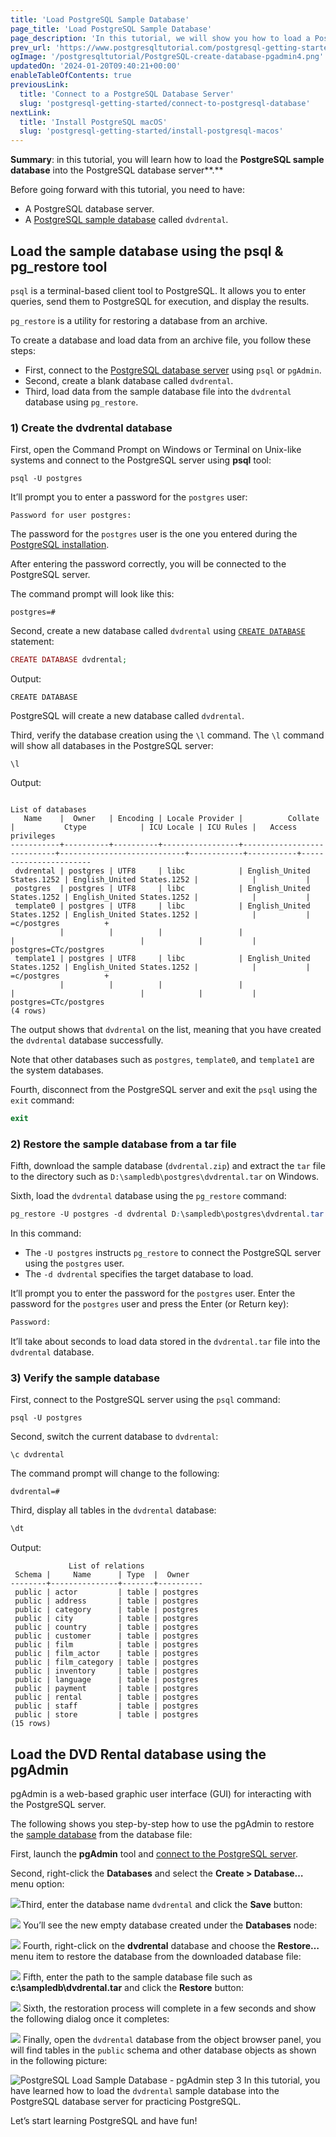 ```yaml
---
title: 'Load PostgreSQL Sample Database'
page_title: 'Load PostgreSQL Sample Database'
page_description: 'In this tutorial, we will show you how to load a PostgreSQL sample database into the PostgreSQL database server.'
prev_url: 'https://www.postgresqltutorial.com/postgresql-getting-started/load-postgresql-sample-database/'
ogImage: '/postgresqltutorial/PostgreSQL-create-database-pgadmin4.png'
updatedOn: '2024-01-20T09:40:21+00:00'
enableTableOfContents: true
previousLink:
  title: 'Connect to a PostgreSQL Database Server'
  slug: 'postgresql-getting-started/connect-to-postgresql-database'
nextLink:
  title: 'Install PostgreSQL macOS'
  slug: 'postgresql-getting-started/install-postgresql-macos'
---
```


**Summary**: in this tutorial, you will learn how to load the **PostgreSQL sample database** into the PostgreSQL database server**.**

Before going forward with this tutorial, you need to have:

- A PostgreSQL database server.
- A [PostgreSQL sample database](postgresql-sample-database) called `dvdrental`.

## Load the sample database using the psql \& pg_restore tool

`psql` is a terminal\-based client tool to PostgreSQL. It allows you to enter queries, send them to PostgreSQL for execution, and display the results.

`pg_restore` is a utility for restoring a database from an archive.

To create a database and load data from an archive file, you follow these steps:

- First, connect to the [PostgreSQL database server](connect-to-postgresql-database) using `psql` or `pgAdmin`.
- Second, create a blank database called `dvdrental`.
- Third, load data from the sample database file into the `dvdrental` database using `pg_restore`.

### 1\) Create the dvdrental database

First, open the Command Prompt on Windows or Terminal on Unix\-like systems and connect to the PostgreSQL server using **psql** tool:

```phpsql
psql -U postgres
```

It’ll prompt you to enter a password for the `postgres` user:

```
Password for user postgres:
```

The password for the `postgres` user is the one you entered during the [PostgreSQL installation](install-postgresql).

After entering the password correctly, you will be connected to the PostgreSQL server.

The command prompt will look like this:

```
postgres=#
```

Second, create a new database called `dvdrental` using [`CREATE DATABASE`](../postgresql-administration/postgresql-create-database) statement:

```php
CREATE DATABASE dvdrental;
```

Output:

```
CREATE DATABASE
```

PostgreSQL will create a new database called `dvdrental`.

Third, verify the database creation using the `\l` command. The `\l` command will show all databases in the PostgreSQL server:

```
\l
```

Output:

```
                                                                      List of databases
   Name    |  Owner   | Encoding | Locale Provider |          Collate           |           Ctype            | ICU Locale | ICU Rules |   Access privileges
-----------+----------+----------+-----------------+----------------------------+----------------------------+------------+-----------+-----------------------
 dvdrental | postgres | UTF8     | libc            | English_United States.1252 | English_United States.1252 |            |           |
 postgres  | postgres | UTF8     | libc            | English_United States.1252 | English_United States.1252 |            |           |
 template0 | postgres | UTF8     | libc            | English_United States.1252 | English_United States.1252 |            |           | =c/postgres          +
           |          |          |                 |                            |                            |            |           | postgres=CTc/postgres
 template1 | postgres | UTF8     | libc            | English_United States.1252 | English_United States.1252 |            |           | =c/postgres          +
           |          |          |                 |                            |                            |            |           | postgres=CTc/postgres
(4 rows)
```

The output shows that `dvdrental` on the list, meaning that you have created the `dvdrental` database successfully.

Note that other databases such as `postgres`, `template0`, and `template1` are the system databases.

Fourth, disconnect from the PostgreSQL server and exit the `psql` using the `exit` command:

```php
exit
```

### 2\) Restore the sample database from a tar file

Fifth, download the sample database (`dvdrental.zip`) and extract the `tar` file to the directory such as `D:\sampledb\postgres\dvdrental.tar` on Windows.

Sixth, load the `dvdrental` database using the `pg_restore` command:

```css
pg_restore -U postgres -d dvdrental D:\sampledb\postgres\dvdrental.tar
```

In this command:

- The `-U postgres` instructs `pg_restore` to connect the PostgreSQL server using the `postgres` user.
- The `-d dvdrental` specifies the target database to load.

It’ll prompt you to enter the password for the `postgres` user. Enter the password for the `postgres` user and press the Enter (or Return key):

```php
Password:
```

It’ll take about seconds to load data stored in the `dvdrental.tar` file into the `dvdrental` database.

### 3\) Verify the sample database

First, connect to the PostgreSQL server using the `psql` command:

```
psql -U postgres
```

Second, switch the current database to `dvdrental`:

```
\c dvdrental
```

The command prompt will change to the following:

```
dvdrental=#
```

Third, display all tables in the `dvdrental` database:

```php
\dt
```

Output:

```
             List of relations
 Schema |     Name      | Type  |  Owner
--------+---------------+-------+----------
 public | actor         | table | postgres
 public | address       | table | postgres
 public | category      | table | postgres
 public | city          | table | postgres
 public | country       | table | postgres
 public | customer      | table | postgres
 public | film          | table | postgres
 public | film_actor    | table | postgres
 public | film_category | table | postgres
 public | inventory     | table | postgres
 public | language      | table | postgres
 public | payment       | table | postgres
 public | rental        | table | postgres
 public | staff         | table | postgres
 public | store         | table | postgres
(15 rows)
```

## Load the DVD Rental database using the pgAdmin

pgAdmin is a web\-based graphic user interface (GUI) for interacting with the PostgreSQL server.

The following shows you step\-by\-step how to use the pgAdmin to restore the [sample database](postgresql-sample-database) from the database file:

First, launch the **pgAdmin** tool and [connect to the PostgreSQL server](../postgresql-python/connect).

Second, right\-click the **Databases** and select the **Create \> Database…** menu option:

![](/postgresqltutorial/PostgreSQL-create-database-pgadmin4.png)Third, enter the database name `dvdrental` and click the **Save** button:

![](/postgresqltutorial/PostgreSQL-create-database-database-name.png)
You’ll see the new empty database created under the **Databases** node:

![](/postgresqltutorial/PostgreSQL-create-database-sample-database.png)
Fourth, right\-click on the **dvdrental** database and choose the **Restore…** menu item to restore the database from the downloaded database file:

![](/postgresqltutorial/PostgreSQL-create-database-restore-db.png)
Fifth, enter the path to the sample database file such as **c:\\sampledb\\dvdrental.tar** and click the **Restore** button:

![](/postgresqltutorial/PostgreSQL-create-database-restore-from-a-tar-file.png)
Sixth, the restoration process will complete in a few seconds and show the following dialog once it completes:

![](/postgresqltutorial/PostgreSQL-create-database-completed.png)
Finally, open the `dvdrental` database from the object browser panel, you will find tables in the `public` schema and other database objects as shown in the following picture:

![PostgreSQL Load Sample Database - pgAdmin step 3](/postgresqltutorial/PostgreSQL-Load-Sample-Database-pgAdmin-step-3.png)
In this tutorial, you have learned how to load the `dvdrental` sample database into the PostgreSQL database server for practicing PostgreSQL.

Let’s start learning PostgreSQL and have fun!
